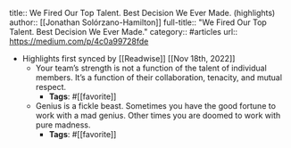 title:: We Fired Our Top Talent. Best Decision We Ever Made. (highlights)
author:: [[Jonathan Solórzano-Hamilton]]
full-title:: "We Fired Our Top Talent. Best Decision We Ever Made."
category:: #articles
url:: https://medium.com/p/4c0a99728fde

- Highlights first synced by [[Readwise]] [[Nov 18th, 2022]]
	- Your team’s strength is not a function of the talent of individual members. It’s a function of their collaboration, tenacity, and mutual respect.
		- **Tags**: #[[favorite]]
	- Genius is a fickle beast. Sometimes you have the good fortune to work with a mad genius. Other times you are doomed to work with pure madness.
		- **Tags**: #[[favorite]]